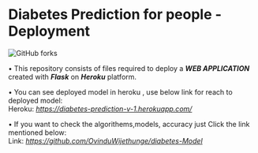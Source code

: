 # Diabetes Prediction for people - Deployment
![GitHub forks](https://img.shields.io/github/forks/OvinduWijethunge/diabetes-Deployement?style=plastic)

• This repository consists of files required to deploy a ___WEB APPLICATION___ created with ___Flask___ on ___Heroku___ platform.

• You can see deployed model in heroku , use below link for reach to deployed model:<br />
Heroku: _https://diabetes-prediction-v-1.herokuapp.com/_

• If you want to check the algorithems,models, accuracy just Click the link mentioned below:<br />
Link: _https://github.com/OvinduWijethunge/diabetes-Model_


